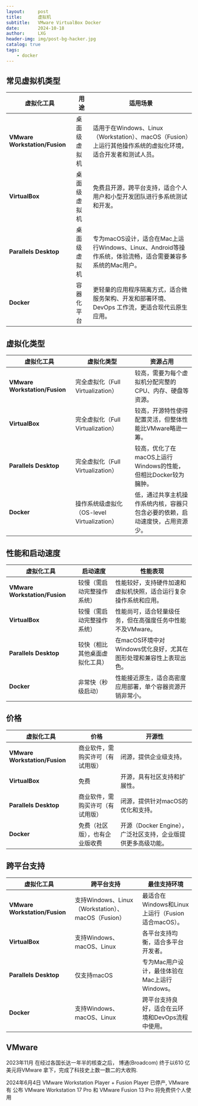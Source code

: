 ```yaml
---
layout:     post
title:      虚拟机
subtitle:   VMware VirtualBox Docker
date:       2024-10-18
author:     LXG
header-img: img/post-bg-hacker.jpg
catalog: true
tags:
    - docker
---
```


## 常见虚拟机类型

| **虚拟化工具**            | **用途**       | **适用场景**                                                                                          |
|---------------------------|----------------|-------------------------------------------------------------------------------------------------------|
| **VMware Workstation/Fusion** | 桌面级虚拟机   | 适用于在Windows、Linux（Workstation）、macOS（Fusion）上运行其他操作系统的虚拟化环境，适合开发者和测试人员。 |
| **VirtualBox**            | 桌面级虚拟机   | 免费且开源，跨平台支持，适合个人用户和小型开发团队进行多系统测试和开发。                                |
| **Parallels Desktop**     | 桌面级虚拟机   | 专为macOS设计，适合在Mac上运行Windows、Linux、Android等操作系统，体验流畅，适合需要兼容多系统的Mac用户。  |
| **Docker**                | 容器化平台     | 更轻量的应用程序隔离方式，适合微服务架构、开发和部署环境、DevOps 工作流，更适合现代云原生应用。            |

## 虚拟化类型

| **虚拟化工具**            | **虚拟化类型**           | **资源占用**                                                                         |
|---------------------------|--------------------------|--------------------------------------------------------------------------------------|
| **VMware Workstation/Fusion** | 完全虚拟化（Full Virtualization） | 较高，需要为每个虚拟机分配完整的CPU、内存、硬盘等资源。                                |
| **VirtualBox**            | 完全虚拟化（Full Virtualization） | 较高，开源特性使得配置灵活，但整体性能比VMware略逊一筹。                               |
| **Parallels Desktop**     | 完全虚拟化（Full Virtualization） | 较高，优化了在macOS上运行Windows的性能，但相比Docker较为臃肿。                          |
| **Docker**                | 操作系统级虚拟化（OS-level Virtualization） | 低，通过共享主机操作系统内核，容器只包含必要的依赖，启动速度快，占用资源少。              |

## 性能和启动速度

| **虚拟化工具**            | **启动速度**         | **性能表现**                                                                              |
|---------------------------|----------------------|------------------------------------------------------------------------------------------|
| **VMware Workstation/Fusion** | 较慢（需启动完整操作系统） | 性能较好，支持硬件加速和虚拟机快照，适合运行复杂操作系统和应用。                          |
| **VirtualBox**            | 较慢（需启动完整操作系统） | 性能尚可，适合轻量级任务，但在高强度任务中性能不及VMware。                                 |
| **Parallels Desktop**     | 较快（相比其他桌面虚拟化工具） | 在macOS环境中对Windows优化良好，尤其在图形处理和兼容性上表现出色。                         |
| **Docker**                | 非常快（秒级启动）     | 性能接近原生，适合高密度应用部署，单个容器资源开销非常小。                                 |


## 价格

| **虚拟化工具**            | **价格**           | **开源性**                                                                             |
|---------------------------|--------------------|----------------------------------------------------------------------------------------|
| **VMware Workstation/Fusion** | 商业软件，需购买许可（有试用版） | 闭源，提供企业级支持。                                                                  |
| **VirtualBox**            | 免费               | 开源，具有社区支持和扩展性。                                                            |
| **Parallels Desktop**     | 商业软件，需购买许可（有试用版） | 闭源，提供针对macOS的优化和支持。                                                       |
| **Docker**                | 免费（社区版），也有企业版收费 | 开源（Docker Engine），广泛社区支持，企业版提供更多高级功能。                             |

## 跨平台支持

| **虚拟化工具**            | **跨平台支持**            | **最佳支持环境**                                                                        |
|---------------------------|--------------------------|-----------------------------------------------------------------------------------------|
| **VMware Workstation/Fusion** | 支持Windows、Linux（Workstation）、macOS（Fusion） | 最适合在Windows和Linux上运行（Fusion适合macOS）。                                         |
| **VirtualBox**            | 支持Windows、macOS、Linux | 各平台支持均衡，适合多平台开发者。                                                       |
| **Parallels Desktop**     | 仅支持macOS               | 专为Mac用户设计，最佳体验在Mac上运行Windows。                                             |
| **Docker**                | 支持Windows、macOS、Linux | 跨平台支持良好，适合在云环境和DevOps流程中使用。                                          |

## VMware

2023年11月 在经过各国长达一年半的核查之后， 博通(Broadcom) 终于以610 亿美元将VMware 拿下，完成了科技史上数一数二的大收购.

2024年6月4日 VMware Workstation Player + Fusion Player 已停产, VMware有 公布 VMware Workstation 17 Pro 和 VMware Fusion 13 Pro 将免费供个人使用























